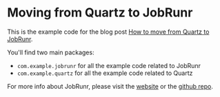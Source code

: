 # Moving from Quartz to JobRunr

This is the example code for the blog post [How to move from Quartz to JobRunr](https://www.jobrunr.io/en/blog/2023-02-20-moving-from-quartz-scheduler-to-jobrunr/).


You'll find two main packages:
- `com.example.jobrunr` for all the example code related to JobRunr
- `com.example.quartz` for all the example code related to Quartz

For more info about JobRunr, please visit the [website](https://www.jobrunr.io/en/) or the [github repo](https://github.com/jobrunr/jobrunr).